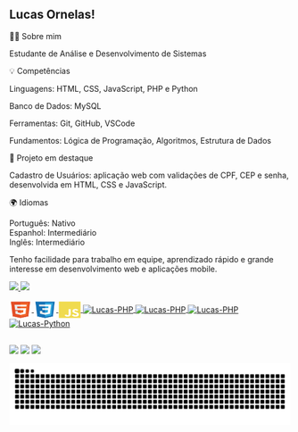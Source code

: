 ## Lucas Ornelas! 

👨‍💻 Sobre mim

Estudante de Análise e Desenvolvimento de Sistemas 

💡 Competências

Linguagens: HTML, CSS, JavaScript, PHP e Python

Banco de Dados: MySQL

Ferramentas: Git, GitHub, VSCode

Fundamentos: Lógica de Programação, Algoritmos, Estrutura de Dados

📌 Projeto em destaque

Cadastro de Usuários: aplicação web com validações de CPF, CEP e senha, desenvolvida em HTML, CSS e JavaScript.

🌍 Idiomas

Português: Nativo <br>
Espanhol: Intermediário <br>
Inglês: Intermediário <br>

Tenho facilidade para trabalho em equipe, aprendizado rápido e grande interesse em desenvolvimento web e aplicações mobile.

 <div>
  <a href="https://github.com/SLucas-Dev">
  <img height="180em" src="https://github-readme-stats.vercel.app/api?username=SLucas-Dev&show_icons=true&theme=github_dark&include_all_commits=true&count_private=true"/>
  <img height="180em" src="https://github-readme-stats.vercel.app/api/top-langs/?username=SLucas-Dev&layout=compact&langs_count=16&theme=github_dark"/>
</div>
<div style="display: inline_block"><br>
  <img align="center" alt="Lucas-HTML" height="30" width="40" src="https://raw.githubusercontent.com/devicons/devicon/master/icons/html5/html5-original.svg">
  <img align="center" alt="Lucas-CSS" height="30" width="40" src="https://raw.githubusercontent.com/devicons/devicon/master/icons/css3/css3-original.svg">
   <img align="center" alt="Lucas-Js" height="30" width="40" src="https://raw.githubusercontent.com/devicons/devicon/master/icons/javascript/javascript-plain.svg">
  <img align="center" alt="Lucas-PHP" height="30" width="40" src="https://cdn.jsdelivr.net/gh/devicons/devicon@latest/icons/php/php-original.svg">
  <img align="center" alt="Lucas-PHP" height="30" width="40" src="https://cdn.jsdelivr.net/gh/devicons/devicon@latest/icons/python/python-original.svg">
  <img align="center" alt="Lucas-PHP" height="30" width="40" src="https://cdn.jsdelivr.net/gh/devicons/devicon@latest/icons/mysql/mysql-original.svg">
  <img align="center" alt="Lucas-Python" height="30" width="40" src="https://cdn.jsdelivr.net/gh/devicons/devicon@latest/icons/git/git-original.svg">
</div>
  
  ##
 
<div> 
  
  <a href="https://www.instagram.com/_sampaio.lucas" target="_blank"><img src="https://img.shields.io/badge/Instagram-E4405F?style=for-the-badge&logo=instagram&logoColor=white" target="_blank"></a>
  <a href="https://www.linkedin.com/in/lucas-o-117366212" target="_blank"><img src="https://img.shields.io/badge/-LinkedIn-%230077B5?style=for-the-badge&logo=linkedin&logoColor=white" target="_blank"></a>
  <a href="https://wa.me/qr/IQD6HSDBH3MOE1" target="_blank"><img src="https://img.shields.io/badge/WhatsApp-25D366?style=for-the-badge&logo=whatsapp&logoColor=white" target="_blank"></a>
 
  <picture>
  <source media="(prefers-color-scheme: dark)" srcset="https://raw.githubusercontent.com/SLucas-Dev/SLucas-Dev/output/github-contribution-grid-snake-dark.svg">
  <source media="(prefers-color-scheme: light)" srcset="https://raw.githubusercontent.com/SLucas-Dev/SLucas-Dev/output/github-contribution-grid-snake.svg">
  <img alt="github contribution grid snake animation" src="https://raw.githubusercontent.com/SLucas-Dev/SLucas-Dev/output/github-contribution-grid-snake.svg">
</picture>
 
</div>

